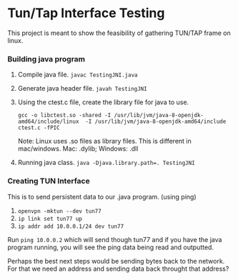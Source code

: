 
# Tun/Tap Interface Testing

This project is meant to show the feasibility of gathering TUN/TAP frame on linux.

### Building java program

1. Compile java file. `javac TestingJNI.java`

2. Generate java header file. `javah TestingJNI`

3. Using the ctest.c file, create the library file for java to use.

	`gcc -o libctest.so -shared -I /usr/lib/jvm/java-8-openjdk-amd64/include/linux 
	-I /usr/lib/jvm/java-8-openjdk-amd64/include ctest.c -fPIC`
	
	Note: Linux uses .so files as library files. This is different in mac/windows. Mac: .dylib; Windows: .dll
	
4. Running java class. `java -Djava.library.path=. TestingJNI`


### Creating TUN Interface

This is to send persistent data to our .java program. (using ping)

1. `openvpn -mktun --dev tun77`
2. `ip link set tun77 up`
3. `ip addr add 10.0.0.1/24 dev tun77`



Run `ping 10.0.0.2` which will send though tun77 and if you have the java program running,
you will see the ping data being read and outputted.



Perhaps the best next steps would be sending bytes back to the network. For that we need an address
and sending data back throught that address?


